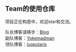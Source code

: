 Team的使用仓库
---------------
项目正在构思中，欢迎star和交流。

队长博客请移步：[Blog](https://huiprogramer.github.io "我的博客")<br/>
副队博客：[Yokemadman](https://www.cnblogs.com/Yotakuleetspeak/)<br/>
领队博客：[luopolaris](https://www.cnblogs.com/luopolaris/)